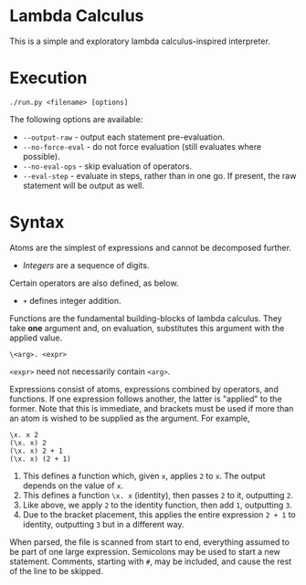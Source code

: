 # Lambda Calculus

This is a simple and exploratory lambda calculus-inspired interpreter.

# Execution

```
./run.py <filename> [options]
```

The following options are available:

- `--output-raw` - output each statement pre-evaluation.
- `--no-force-eval` - do not force evaluation (still evaluates where possible).
- `--no-eval-ops` - skip evaluation of operators.
- `--eval-step` - evaluate in steps, rather than in one go. If present, the raw statement will be output as well.

# Syntax

Atoms are the simplest of expressions and cannot be decomposed further.

- *Integers* are a sequence of digits.

Certain operators are also defined, as below.

- `+` defines integer addition.

Functions are the fundamental building-blocks of lambda calculus.
They take **one** argument and, on evaluation, substitutes this argument with the applied value.

```
\<arg>. <expr>
```

`<expr>` need not necessarily contain `<arg>`.


Expressions consist of atoms, expressions combined by operators, and functions.
If one expression follows another, the latter is "applied" to the former.
Note that this is immediate, and brackets must be used if more than an atom is wished to be supplied as the argument.
For example,

```
\x. x 2
(\x. x) 2
(\x. x) 2 + 1
(\x. x) (2 + 1)
```

1. This defines a function which, given `x`, applies `2` to `x`.
The output depends on the value of `x`.
2. This defines a function `\x. x` (identity), then passes `2` to it, outputting `2`.
3. Like above, we apply `2` to the identity function, then add `1`, outputting `3`.
4. Due to the bracket placement, this applies the entire expression `2 + 1` to identity, outputting `3` but in a different way.

When parsed, the file is scanned from start to end, everything assumed to be part of one large expression.
Semicolons may be used to start a new statement.
Comments, starting with `#`, may be included, and cause the rest of the line to be skipped.
